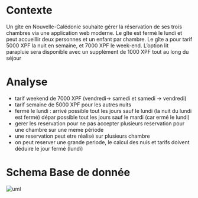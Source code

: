 # Contexte
Un gîte en Nouvelle-Calédonie souhaite gérer la réservation de ses trois chambres via une application
web moderne.
Le gîte est fermé le lundi et peut accueillir deux personnes et un enfant par chambre.
Le gîte a pour tarif 5000 XPF la nuit en semaine, et 7000 XPF le week-end.
L’option lit parapluie sera disponible avec un supplément de 1000 XPF tout au long du séjour

# Analyse
* tarif weekend de 7000 XPF (vendredi-> samedi et samedi -> vendredi)
* tarif semaine de 5000 XPF pour les autres nuits
* fermé le lundi : arrivé possible tout les jours sauf le lundi (la nuit du lundi est fermé) dépar possible tout les jours sauf le mardi (car ermé le lundi)
* gerer les reservation pour ne pas accepter plusieurs reservation pour une chambre sur une meme période
* une reservation peut etre réalisé sur plusieurs chambre
* on peut reserver une grande periode, le calcul des nuis et tarifs doivent déduire  le jour fermé (lundi)

# Schema Base de donnée 
![uml](https://github.com/user-attachments/assets/af15a694-6484-452c-9f29-5bf6cb3ac080)
